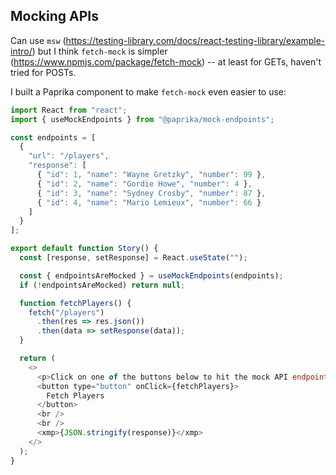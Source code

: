 ## Mocking APIs

Can use `msw` (https://testing-library.com/docs/react-testing-library/example-intro/) but I think `fetch-mock` is simpler (https://www.npmjs.com/package/fetch-mock) -- at least for GETs, haven't tried for POSTs.

I built a Paprika component to make `fetch-mock` even easier to use:

```javascript
import React from "react";
import { useMockEndpoints } from "@paprika/mock-endpoints";

const endpoints = [
  {
    "url": "/players",
    "response": [
      { "id": 1, "name": "Wayne Gretzky", "number": 99 },
      { "id": 2, "name": "Gordie Howe", "number": 4 },
      { "id": 3, "name": "Sydney Crosby", "number": 87 },
      { "id": 4, "name": "Mario Lemieux", "number": 66 }
    ]
  }
];

export default function Story() {
  const [response, setResponse] = React.useState("");

  const { endpointsAreMocked } = useMockEndpoints(endpoints);
  if (!endpointsAreMocked) return null;

  function fetchPlayers() {
    fetch("/players")
      .then(res => res.json())
      .then(data => setResponse(data));
  }

  return (
    <>
      <p>Click on one of the buttons below to hit the mock API endpoint:</p>
      <button type="button" onClick={fetchPlayers}>
        Fetch Players
      </button>
      <br />
      <br />
      <xmp>{JSON.stringify(response)}</xmp>
    </>
  );
}



```
